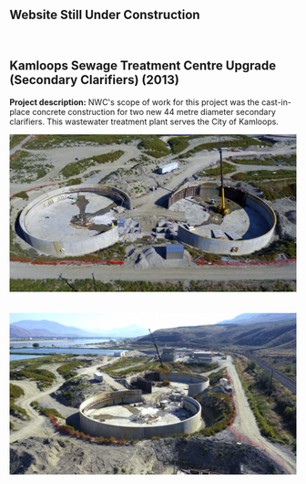 ## Website Still Under Construction

<br>

## Kamloops Sewage Treatment Centre Upgrade (Secondary Clarifiers) (2013)

**Project description:** NWC's scope of work for this project was the cast-in-place concrete construction for two new 44 metre diameter secondary clarifiers. This wastewater treatment plant serves the City of Kamloops.

<img src="images/kamloops_1.jpg?raw=true"/>
<br>
<br>
<br>
<img src="images/kamloops_2.jpg?raw=true"/>
